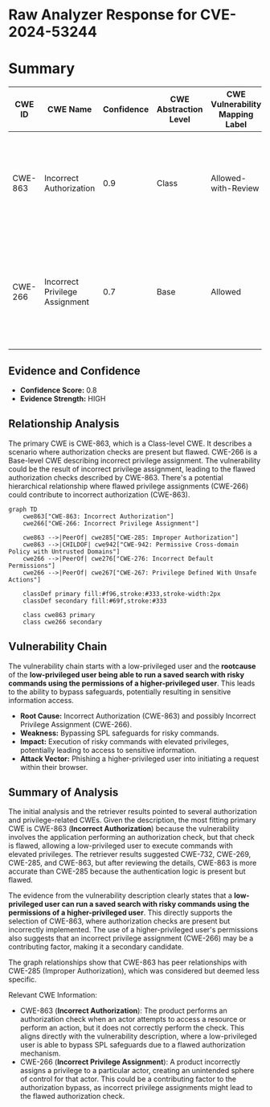 # Raw Analyzer Response for CVE-2024-53244

# Summary
| CWE ID | CWE Name | Confidence | CWE Abstraction Level | CWE Vulnerability Mapping Label | CWE-Vulnerability Mapping Notes |
|---|---|---|---|---|---|
| CWE-863 | Incorrect Authorization | 0.9 | Class | Allowed-with-Review | Primary CWE. The product performs an authorization check but does not correctly perform the check. |
| CWE-266 | Incorrect Privilege Assignment | 0.7 | Base | Allowed | Secondary. The root cause may stem from an incorrect privilege assignment, leading to the authorization bypass. |

## Evidence and Confidence

*   **Confidence Score:** 0.8
*   **Evidence Strength:** HIGH

## Relationship Analysis
The primary CWE is CWE-863, which is a Class-level CWE. It describes a scenario where authorization checks are present but flawed. CWE-266 is a Base-level CWE describing incorrect privilege assignment. The vulnerability could be the result of incorrect privilege assignment, leading to the flawed authorization checks described by CWE-863. There's a potential hierarchical relationship where flawed privilege assignments (CWE-266) could contribute to incorrect authorization (CWE-863).

```mermaid
graph TD
    cwe863["CWE-863: Incorrect Authorization"]
    cwe266["CWE-266: Incorrect Privilege Assignment"]
    
    cwe863 -->|PeerOf| cwe285["CWE-285: Improper Authorization"]
    cwe863 -->|CHILDOF| cwe942["CWE-942: Permissive Cross-domain Policy with Untrusted Domains"]
    cwe266 -->|PeerOf| cwe276["CWE-276: Incorrect Default Permissions"]
    cwe266 -->|PeerOf| cwe267["CWE-267: Privilege Defined With Unsafe Actions"]
    
    classDef primary fill:#f96,stroke:#333,stroke-width:2px
    classDef secondary fill:#69f,stroke:#333
    
    class cwe863 primary
    class cwe266 secondary
```

## Vulnerability Chain
The vulnerability chain starts with a low-privileged user and the **rootcause** of the **low-privileged user being able to run a saved search with risky commands using the permissions of a higher-privileged user**. This leads to the ability to bypass safeguards, potentially resulting in sensitive information access.
  - **Root Cause:** Incorrect Authorization (CWE-863) and possibly Incorrect Privilege Assignment (CWE-266).
  - **Weakness:** Bypassing SPL safeguards for risky commands.
  - **Impact:** Execution of risky commands with elevated privileges, potentially leading to access to sensitive information.
  - **Attack Vector:** Phishing a higher-privileged user into initiating a request within their browser.

## Summary of Analysis
The initial analysis and the retriever results pointed to several authorization and privilege-related CWEs. Given the description, the most fitting primary CWE is CWE-863 (**Incorrect Authorization**) because the vulnerability involves the application performing an authorization check, but that check is flawed, allowing a low-privileged user to execute commands with elevated privileges. The retriever results suggested CWE-732, CWE-269, CWE-285, and CWE-863, but after reviewing the details, CWE-863 is more accurate than CWE-285 because the authentication logic is present but flawed.

The evidence from the vulnerability description clearly states that a **low-privileged user can run a saved search with risky commands using the permissions of a higher-privileged user**. This directly supports the selection of CWE-863, where authorization checks are present but incorrectly implemented. The use of a higher-privileged user's permissions also suggests that an incorrect privilege assignment (CWE-266) may be a contributing factor, making it a secondary candidate.

The graph relationships show that CWE-863 has peer relationships with CWE-285 (Improper Authorization), which was considered but deemed less specific.

Relevant CWE Information:
- CWE-863 (**Incorrect Authorization**): The product performs an authorization check when an actor attempts to access a resource or perform an action, but it does not correctly perform the check. This aligns directly with the vulnerability description, where a low-privileged user is able to bypass SPL safeguards due to a flawed authorization mechanism.
- CWE-266 (**Incorrect Privilege Assignment**): A product incorrectly assigns a privilege to a particular actor, creating an unintended sphere of control for that actor. This could be a contributing factor to the authorization bypass, as incorrect privilege assignments might lead to the flawed authorization check.
